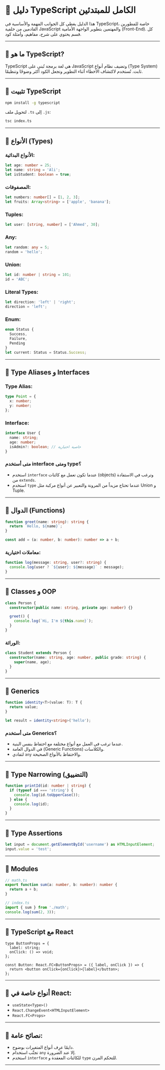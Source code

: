 # 📘 دليل TypeScript الكامل للمبتدئين

هذا الدليل يغطي كل الجوانب المهمة والأساسية في TypeScript، خاصة للمطورين القادمين من خلفية JavaScript والمهتمين بتطوير الواجهة الأمامية (Front-End). كل قسم يحتوي على شرح، مفاهيم، وأمثلة كود.

---

## 🔹 ما هو TypeScript?
TypeScript هي لغة برمجة تُبنى على JavaScript وتضيف نظام أنواع (Type System) ثابت. تُستخدم لاكتشاف الأخطاء أثناء التطوير وتجعل الكود أكثر وضوحًا وتنظيمًا.

---

## 🔹 تثبيت TypeScript
```bash
npm install -g typescript
```

لتحويل ملف `.ts` إلى `.js`:
```bash
tsc index.ts
```

---

## 🔹 الأنواع (Types)

### الأنواع البدائية:
```ts
let age: number = 25;
let name: string = 'Ali';
let isStudent: boolean = true;
```

### المصفوفات:
```ts
let numbers: number[] = [1, 2, 3];
let fruits: Array<string> = ['apple', 'banana'];
```

### Tuples:
```ts
let user: [string, number] = ['Ahmed', 30];
```

### Any:
```ts
let random: any = 5;
random = 'hello';
```

### Union:
```ts
let id: number | string = 101;
id = 'ABC';
```

### Literal Types:
```ts
let direction: 'left' | 'right';
direction = 'left';
```

### Enum:
```ts
enum Status {
  Success,
  Failure,
  Pending
}
let current: Status = Status.Success;
```

---

## 🔹 Type Aliases و Interfaces

### Type Alias:
```ts
type Point = {
  x: number;
  y: number;
};
```

### Interface:
```ts
interface User {
  name: string;
  age: number;
  isAdmin?: boolean; // خاصية اختيارية
}
```

### متى أستخدم interface ومتى type؟
- استخدم `interface` عندما تكون تعمل مع كائنات (objects) وترغب في الاستفادة من `extends`.
- استخدم `type` عندما تحتاج مزيداً من المرونة والتعبير عن أنواع مركبة مثل Union و Tuple.

---

## 🔹 الدوال (Functions)
```ts
function greet(name: string): string {
  return `Hello, ${name}`;
}

const add = (a: number, b: number): number => a + b;
```

### معاملات اختيارية:
```ts
function log(message: string, user?: string) {
  console.log(user ? `${user}: ${message}` : message);
}
```

---

## 🔹 Classes و OOP
```ts
class Person {
  constructor(public name: string, private age: number) {}

  greet() {
    console.log(`Hi, I'm ${this.name}`);
  }
}
```

### الوراثة:
```ts
class Student extends Person {
  constructor(name: string, age: number, public grade: string) {
    super(name, age);
  }
}
```

---

## 🔹 Generics
```ts
function identity<T>(value: T): T {
  return value;
}

let result = identity<string>('hello');
```

### متى أستخدم Generics؟
- عندما ترغب في العمل مع أنواع مختلفة مع احتفاظ بنفس البنية.
- في الدوال العامة (Generic Functions) والكلاسات.
- لتفادي `any` والاحتفاظ بالأنواع الصحيحة.

---

## 🔹 Type Narrowing (التضييق)
```ts
function printId(id: number | string) {
  if (typeof id === 'string') {
    console.log(id.toUpperCase());
  } else {
    console.log(id);
  }
}
```

---

## 🔹 Type Assertions
```ts
let input = document.getElementById('username') as HTMLInputElement;
input.value = 'test';
```

---

## 🔹 Modules
```ts
// math.ts
export function sum(a: number, b: number): number {
  return a + b;
}

// index.ts
import { sum } from './math';
console.log(sum(2, 3));
```

---

## 🔹 TypeScript مع React
```tsx
type ButtonProps = {
  label: string;
  onClick: () => void;
};

const Button: React.FC<ButtonProps> = ({ label, onClick }) => {
  return <button onClick={onClick}>{label}</button>;
};
```

---

## 🔹 أنواع خاصة في React:
- `useState<Type>()`
- `React.ChangeEvent<HTMLInputElement>`
- `React.FC<Props>`

---

## 📝 نصائح عامة:
- دايمًا عرِف أنواع المتغيرات بوضوح.
- تجنَّب استخدام `any` إلا عند الضرورة.
- استخدم `interface` للكائنات المعقدة و `type` للتحكم المرن.

---
